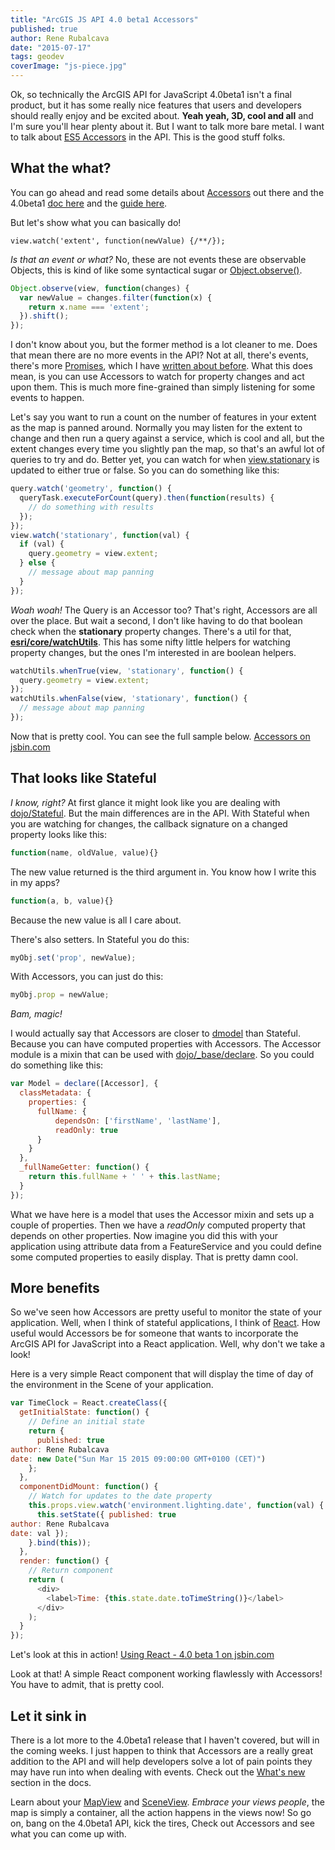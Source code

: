 ```yaml
---
title: "ArcGIS JS API 4.0 beta1 Accessors"
published: true
author: Rene Rubalcava
date: "2015-07-17"
tags: geodev
coverImage: "js-piece.jpg"
---
```


Ok, so technically the ArcGIS API for JavaScript 4.0beta1 isn't a final product, but it has some really nice features that users and developers should really enjoy and be excited about. **Yeah yeah, 3D, cool and all** and I'm sure you'll hear plenty about it. But I want to talk more bare metal. I want to talk about [ES5 Accessors](http://ejohn.org/blog/ecmascript-5-objects-and-properties/) in the API. This is the good stuff folks.

## What the what?

You can go ahead and read some details about [Accessors](http://javascriptplayground.com/blog/2013/12/es5-getters-setters/) out there and the 4.0beta1 [doc here](https://developers.arcgis.com/javascript/beta/api-reference/esri-core-Accessor.html) and the [guide here](https://developers.arcgis.com/javascript/beta/guide/working-with-props/).

But let's show what you can basically do!

```
view.watch('extent', function(newValue) {/**/});
```

_Is that an event or what?_ No, these are not events these are observable Objects, this is kind of like some syntactical sugar or [Object.observe()](https://developer.mozilla.org/en-US/docs/Web/JavaScript/Reference/Global_Objects/Object/observe).

```js
Object.observe(view, function(changes) {
  var newValue = changes.filter(function(x) {
    return x.name === 'extent';
  }).shift();
});
```

I don't know about you, but the former method is a lot cleaner to me. Does that mean there are no more events in the API? Not at all, there's events, there's more [Promises](https://developers.arcgis.com/javascript/beta/guide/working-with-promises/), which I have [written about before](https://geonet.esri.com/people/odoe/blog/2015/06/17/keeping-promises). What this does mean, is you can use Accessors to watch for property changes and act upon them. This is much more fine-grained than simply listening for some events to happen.

Let's say you want to run a count on the number of features in your extent as the map is panned around. Normally you may listen for the extent to change and then run a query against a service, which is cool and all, but the extent changes every time you slightly pan the map, so that's an awful lot of queries to try and do. Better yet, you can watch for when [view.stationary](https://developers.arcgis.com/javascript/beta/api-reference/esri-views-View.html#stationary) is updated to either true or false. So you can do something like this:

```js
query.watch('geometry', function() {
  queryTask.executeForCount(query).then(function(results) {
    // do something with results
  });
});
view.watch('stationary', function(val) {
  if (val) {
    query.geometry = view.extent;
  } else {
    // message about map panning
  }
});
```

_Woah woah!_ The Query is an Accessor too? That's right, Accessors are all over the place. But wait a second, I don't like having to do that boolean check when the **stationary** property changes. There's a util for that, **[esri/core/watchUtils](https://developers.arcgis.com/javascript/beta/api-reference/esri-core-watchUtils.html)**. This has some nifty little helpers for watching property changes, but the ones I'm interested in are boolean helpers.

```js
watchUtils.whenTrue(view, 'stationary', function() {
  query.geometry = view.extent;
});
watchUtils.whenFalse(view, 'stationary', function() {
  // message about map panning
});
```

Now that is pretty cool. You can see the full sample below. [Accessors on jsbin.com](http://jsbin.com/perovey/2/embed?html,js,output)
<script src="http://static.jsbin.com/js/embed.min.js?3.33.1"></script>

## That looks like Stateful

_I know, right?_ At first glance it might look like you are dealing with [dojo/Stateful](http://dojotoolkit.org/reference-guide/1.10/dojo/Stateful.html). But the main differences are in the API. With Stateful when you are watching for changes, the callback signature on a changed property looks like this:

```js
function(name, oldValue, value){}
```

The new value returned is the third argument in. You know how I write this in my apps?

```js
function(a, b, value){}
```

Because the new value is all I care about.

There's also setters. In Stateful you do this:

```js
myObj.set('prop', newValue);
```

With Accessors, you can just do this:

```js
myObj.prop = newValue;
```

_Bam, magic!_

I would actually say that Accessors are closer to [dmodel](https://github.com/SitePen/dmodel) than Stateful. Because you can have computed properties with Accessors. The Accessor module is a mixin that can be used with [dojo/\_base/declare](http://dojotoolkit.org/reference-guide/1.10/dojo/_base/declare.html). So you could do something like this:

```js
var Model = declare([Accessor], {
  classMetadata: {
    properties: {
      fullName: {
          dependsOn: ['firstName', 'lastName'],
          readOnly: true
      }
    }
  },
  _fullNameGetter: function() {
    return this.fullName + ' ' + this.lastName;
  }
});
```

What we have here is a model that uses the Accessor mixin and sets up a couple of properties. Then we have a _readOnly_ computed property that depends on other properties. Now imagine you did this with your application using attribute data from a FeatureService and you could define some computed properties to easily display. That is pretty damn cool.

## More benefits

So we've seen how Accessors are pretty useful to monitor the state of your application. Well, when I think of stateful applications, I think of [React](https://facebook.github.io/react/). How useful would Accessors be for someone that wants to incorporate the ArcGIS API for JavaScript into a React application. Well, why don't we take a look!

Here is a very simple React component that will display the time of day of the environment in the Scene of your application.

```js
var TimeClock = React.createClass({
  getInitialState: function() {
    // Define an initial state
    return {
      published: true
author: Rene Rubalcava
date: new Date("Sun Mar 15 2015 09:00:00 GMT+0100 (CET)")
    };
  },
  componentDidMount: function() {
    // Watch for updates to the date property
    this.props.view.watch('environment.lighting.date', function(val) {
      this.setState({ published: true
author: Rene Rubalcava
date: val });
    }.bind(this));
  },
  render: function() {
    // Return component
    return (
      <div>
        <label>Time: {this.state.date.toTimeString()}</label>
      </div>
    );
  }
});
```

Let's look at this in action! [Using React - 4.0 beta 1 on jsbin.com](http://jsbin.com/xubedu/1/embed?js,output)
<script src="http://static.jsbin.com/js/embed.min.js?3.33.1"></script>

Look at that! A simple React component working flawlessly with Accessors! You have to admit, that is pretty cool.

## Let it sink in

There is a lot more to the 4.0beta1 release that I haven't covered, but will in the coming weeks. I just happen to think that Accessors are a really great addition to the API and will help developers solve a lot of pain points they may have run into when dealing with events. Check out the [What's new](https://developers.arcgis.com/javascript/beta/guide/discover/) section in the docs.

Learn about your [MapView](https://developers.arcgis.com/javascript/beta/api-reference/esri-views-MapView.html) and [SceneView](https://developers.arcgis.com/javascript/beta/api-reference/esri-views-SceneView.html). _Embrace your views people_, the map is simply a container, all the action happens in the views now! So go on, bang on the 4.0beta1 API, kick the tires, Check out Accessors and see what you can come up with.
